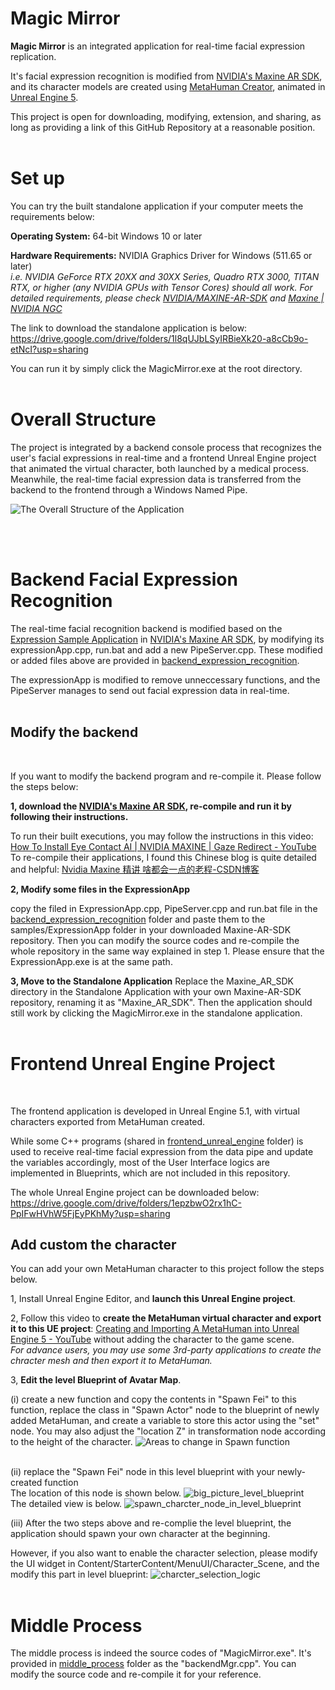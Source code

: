# Magic Mirror

**Magic Mirror** is an integrated application for real-time facial expression replication. 

It's facial expression recognition is modified from [NVIDIA's Maxine AR SDK](https://github.com/NVIDIA/MAXINE-AR-SDK), and its character models are created using [MetaHuman Creator](https://metahuman.unrealengine.com/), animated in [Unreal Engine 5](https://www.unrealengine.com/en-US/unreal-engine-5).

This project is open for downloading, modifying, extension, and sharing, as long as providing a link of this GitHub Repository at a reasonable position.
<br>
<br>

# Set up

You can try the built standalone application if your computer meets the requirements below:

**Operating System:** 64-bit Windows 10 or later

**Hardware Requirements:** NVIDIA Graphics Driver for Windows (511.65 or later) <br>
*i.e. NVIDIA GeForce RTX 20XX and 30XX Series, Quadro RTX 3000, TITAN RTX, or higher (any NVIDIA GPUs with Tensor Cores) should all work. For detailed requirements, please check [NVIDIA/MAXINE-AR-SDK](https://github.com/NVIDIA/MAXINE-AR-SDK) and [Maxine | NVIDIA NGC](https://catalog.ngc.nvidia.com/orgs/nvidia/teams/maxine/collections/maxine)*

The link to download the standalone application is below:
https://drive.google.com/drive/folders/1l8qUJbLSyIRBieXk20-a8cCb9o-etNcI?usp=sharing

You can run it by simply click the MagicMirror.exe at the root directory.
<br>
<br>

# Overall Structure

The project is integrated by a backend console process that recognizes the user's facial expressions in real-time and a frontend Unreal Engine project that animated the virtual character, both launched by a medical process. Meanwhile, the real-time facial expression data is transferred from the backend to the frontend through a Windows Named Pipe.

![The Overall Structure of the Application](images/overall_structure.png)

<br>
<br>

# Backend Facial Expression Recognition

The real-time facial recognition backend is modified based on the [Expression Sample Application](https://github.com/NVIDIA/MAXINE-AR-SDK/tree/master/samples/ExpressionApp) in [NVIDIA's Maxine AR SDK](https://github.com/NVIDIA/MAXINE-AR-SDK), by modifying its expressionApp.cpp, run.bat and add a new PipeServer.cpp. 
These modified or added files above are provided in [backend_expression_recognition](https://github.com/Li-Jiayi-hahaha/Magic_Mirror/tree/main/backend_expression_recognition).

The expressionApp is modified to remove unneccessary functions, and the PipeServer manages to send out facial expression data in real-time.
<br>
<br>

## Modify the backend
<br>

If you want to modify the backend program and re-compile it. Please follow the steps below:

**1, download the [NVIDIA's Maxine AR SDK](https://github.com/NVIDIA/MAXINE-AR-SDK), re-compile and run it by following their instructions.**

To run their built executions, you may follow the instructions in this video: [How To Install Eye Contact AI | NVIDIA MAXINE | Gaze Redirect - YouTube](https://www.youtube.com/watch?v=LqiFEhnnA9I&list=PLNBwQu8YkHiM2iMLYaG7Y4zm_fys4WzHI&index=41)
To re-compile their applications, I found this Chinese blog is quite detailed and helpful: [Nvidia Maxine 精讲 啥都会一点的老程-CSDN博客](https://blog.csdn.net/weixin_44119362/article/details/127242279)

**2, Modify some files in the ExpressionApp**

copy the filed in ExpressionApp.cpp, PipeServer.cpp and run.bat file in the [backend_expression_recognition](https://github.com/Li-Jiayi-hahaha/Magic_Mirror/tree/main/backend_expression_recognition) folder and paste them to the samples/ExpressionApp folder in your downloaded Maxine-AR-SDK repository.
Then you can modify the source codes and re-compile the whole repository in the same way explained in step 1.
Please ensure that the ExpressionApp.exe is at the same path.

**3, Move to the Standalone Application**
Replace the Maxine_AR_SDK directory in the Standalone Application with your own Maxine-AR-SDK repository, renaming it as "Maxine_AR_SDK".
Then the application should still work by clicking the MagicMirror.exe in the standalone application.
<br>
<br>

# Frontend Unreal Engine Project
<br>

The frontend application is developed in Unreal Engine 5.1, with virtual characters exported from MetaHuman created. 

While some C++ programs (shared in [frontend_unreal_engine](https://github.com/Li-Jiayi-hahaha/Magic_Mirror/tree/main/frontend_unreal_engine) folder) is used to receive real-time facial expression from the data pipe and update the variables accordingly, most of the User Interface logics are implemented in Blueprints, which are not included in this repository.

The whole Unreal Engine project can be downloaded below:
https://drive.google.com/drive/folders/1epzbwO2rx1hC-PpIFwHVhW5FjEyPKhMy?usp=sharing

## Add custom the character

You can add your own MetaHuman character to this project follow the steps below.

1, Install Unreal Engine Editor, and **launch this Unreal Engine project**.

2, Follow this video to **create the MetaHuman virtual character and export it to this UE project**: [Creating and Importing A MetaHuman into Unreal Engine 5 - YouTube](https://www.youtube.com/watch?v=ICJ_Y4GwZqM) without adding the character to the game scene.<br>
*For advance users, you may use some 3rd-party applications to create the chracter mesh and then export it to MetaHuman.*

3, **Edit the level Blueprint of Avatar Map**. 

(i) create a new function and copy the contents in "Spawn Fei" to this function, replace the class in "Spawn Actor" node to the blueprint of newly added MetaHuman, and create a variable to store this actor using the "set" node. You may also adjust the "location Z" in transformation node according to the height of the character.
![Areas to change in Spawn function](images/spawn_character.png)
<br>
<br>

(ii) replace the "Spawn Fei" node in this level blueprint with your newly-created function<br>
The location of this node is shown below.
![big_picture_level_blueprint](images/level_bp_overview.png)
<br>
The detailed view is below.
![spawn_charcter_node_in_level_blueprint](images/level_bp_detailed.png)


(iii) After the two steps above and re-complie the level blueprint, the application should spawn your own character at the beginning. <br>

However, if you also want to enable the character selection, please modify the UI widget in Content/StarterContent/MenuUI/Character_Scene, and the modify this part in level blueprint:
![charcter_selection_logic](images/character_selection.png)
<br>
<br>

# Middle Process

The middle process is indeed the source codes of "MagicMirror.exe". It's provided in [middle_process](https://github.com/Li-Jiayi-hahaha/Magic_Mirror/tree/main/middle_process) folder as the "backendMgr.cpp".
You can modify the source code and re-compile it for your reference.
